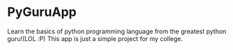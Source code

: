 # PyGuruApp

Learn the basics of python programming language from the greatest python guru!(LOL :P)
This app is just a simple project for my college.

